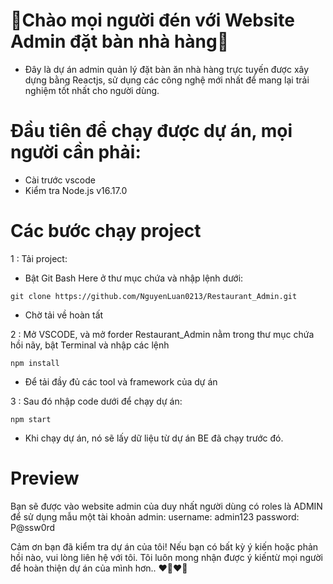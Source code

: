 # 💖Chào mọi người đén với Website Admin đặt bàn nhà hàng💖
- Đây là dự án admin quản lý đặt bàn ăn nhà hàng trực tuyến được xây dựng bằng Reactjs, sử dụng các công nghệ mới nhất để mang lại trải nghiệm tốt nhất cho người dùng. 

# Đầu tiên để chạy được dự án, mọi người cần phải:
- Cài trước vscode
- Kiểm tra Node.js v16.17.0

# Các bước chạy project
1 : Tải project:

- Bật Git Bash Here ở thư mục chứa và nhập lệnh dưới:
```
git clone https://github.com/NguyenLuan0213/Restaurant_Admin.git
```
- Chờ tải về hoàn tất

2 : Mở VSCODE, và mở forder Restaurant_Admin nằm trong thư mục chứa hồi nãy, bật Terminal và nhập các lệnh  
```
npm install 
```
- Để tải đầy đủ các tool và framework của dự án

3 : Sau đó nhập code dưới để chạy dự án:
```
npm start
```

- Khi chạy dự án, nó sẽ lấy dữ liệu từ dự án BE đã chạy trước đó.

# Preview

Bạn sẽ được vào website admin của duy nhất người dùng có roles là ADMIN để sử dụng
mẫu một tài khoản admin: username: admin123  password: P@ssw0rd 

Cảm ơn bạn đã kiểm tra dự án của tôi! Nếu bạn có bất kỳ ý kiến ​​​​hoặc phản hồi nào, vui lòng liên hệ với tôi. Tôi luôn mong nhận được ý kiến ​​từ mọi người để hoàn thiện dự án của mình hơn.. ❤️‍🔥❤️‍🔥




